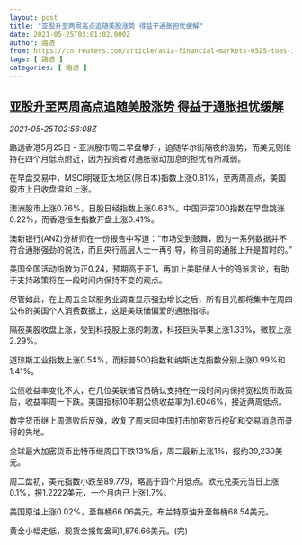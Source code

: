 ```yaml
---
layout: post
title: "亚股升至两周高点追随美股涨势 得益于通胀担忧缓解"
date: 2021-05-25T03:01:02.000Z
author: 路透
from: https://cn.reuters.com/article/asia-financial-markets-0525-tues-idCNKCS2D6079
tags: [ 路透 ]
categories: [ 路透 ]
---
```

<!--1621911662000-->
[亚股升至两周高点追随美股涨势 得益于通胀担忧缓解](https://cn.reuters.com/article/asia-financial-markets-0525-tues-idCNKCS2D6079)
------

<div>
<div><i>2021-05-25T02:56:08Z</i></div><p>路透香港5月25日 - 亚洲股市周二早盘攀升，追随华尔街隔夜的涨势，而美元则维持在四个月低点附近，因为投资者对通胀驱动加息的担忧有所减弱。</p><p>在早盘交易中，MSCI明晟亚太地区(除日本)指数上涨0.81%，至两周高点，美国股市上日收盘温和上涨。</p><p>澳洲股市上涨0.76%，日股日经指数上涨0.63%。中国沪深300指数在早盘跳涨0.22%，而香港恒生指数开盘上涨0.41%。</p><p>澳新银行(ANZ)分析师在一份报告中写道：“市场受到鼓舞，因为一系列数据并不符合通胀强劲的说法，而且央行高层人士一再引导，称目前的通胀上升是暂时的。”</p><p>美国全国活动指数为正0.24，预期高于正1，再加上美联储人士的鸽派言论，有助于支持政策将在一段时间内保持不变的观点。</p><p>尽管如此，在上周五全球服务业调查显示强劲增长之后，所有目光都将集中在周四公布的美国个人消费数据上，这是美联储偏爱的通胀指标。</p><p>隔夜美股收盘上涨，受到科技股上涨的刺激，科技巨头苹果上涨1.33%，微软上涨2.29%。</p><p>道琼斯工业指数上涨0.54%，而标普500指数和纳斯达克指数分别上涨0.99%和1.41%。</p><p>公债收益率变化不大，在几位美联储官员确认支持在一段时间内保持宽松货币政策后，收益率周一下跌。美国指标10年期公债收益率为1.6046%，接近两周低点。</p><p>数字货币继上周溃败后反弹，收复了周末因中国打击加密货币挖矿和交易消息而录得的失地。</p><p>全球最大加密货币比特币继周日下跌13%后，周二最新上涨1%，报约39,230美元。</p><p>周二盘初，美元指数小跌至89.779，略高于四个月低点。欧元兑美元当日上涨0.1%，报1.2222美元，一个月内已上涨1.7%。</p><p>美国原油上涨0.02%，至每桶66.06美元。布兰特原油升至每桶68.54美元。</p><p>黄金小幅走低，现货金报每盎司1,876.66美元。(完)</p>
</div>
